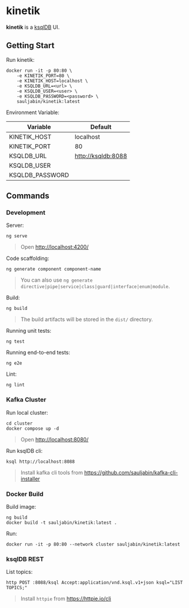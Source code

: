 # kinetik

**kinetik** is a [ksqlDB](https://ksqldb.io/) UI.

## Getting Start

Run kinetik:

```shell
docker run -it -p 80:80 \
    -e KINETIK_PORT=80 \
    -e KINETIK_HOST=localhost \
    -e KSQLDB_URL=<url> \
    -e KSQLDB_USER=<user> \
    -e KSQLDB_PASSWORD=<password> \
    sauljabin/kinetik:latest
```

Environment Variable:

| Variable | Default |
|---|---|
|KINETIK_HOST|localhost|
|KINETIK_PORT|80|
|KSQLDB_URL|<http://ksqldb:8088>|
|KSQLDB_USER||
|KSQLDB_PASSWORD||

## Commands

### Development

Server:

```shell
ng serve
```

> Open <http://localhost:4200/>

Code scaffolding:

```shell
ng generate component component-name
```

> You can also use `ng generate directive|pipe|service|class|guard|interface|enum|module`.

Build:

```shell
ng build
```

> The build artifacts will be stored in the `dist/` directory.

Running unit tests:

```shell
ng test
```

Running end-to-end tests:

```shell
ng e2e
```

Lint:

```shell
ng lint
```

### Kafka Cluster

Run local cluster:

```shell
cd cluster
docker compose up -d
```

> Open <http://localhost:8080/>

Run ksqlDB cli:

```shell
ksql http://localhost:8088
```

> Install kafka cli tools from <https://github.com/sauljabin/kafka-cli-installer>

### Docker Build

Build image:

```shell
ng build
docker build -t sauljabin/kinetik:latest .
```

Run:

```shell
docker run -it -p 80:80 --network cluster sauljabin/kinetik:latest
```

### ksqlDB REST

List topics:

```shell
http POST :8088/ksql Accept:application/vnd.ksql.v1+json ksql="LIST TOPICS;"
```

> Install `httpie` from <https://httpie.io/cli>
